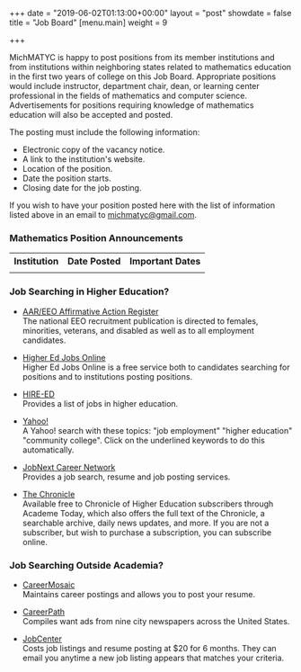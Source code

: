 +++
date = "2019-06-02T01:13:00+00:00"
layout = "post"
showdate = false
title = "Job Board"
[menu.main]
weight = 9

+++

MichMATYC is happy to post positions from its member institutions and from institutions within neighboring states related to mathematics education in the first two years of college on this Job Board. Appropriate positions would include instructor, department chair, dean, or learning center professional in the fields of mathematics and computer science. Advertisements for positions requiring knowledge of mathematics education will also be accepted and posted.

The posting must include the following information:
* Electronic copy of the vacancy notice.
* A link to the institution's website.
* Location of the position.
* Date the position starts.
* Closing date for the job posting.

If you wish to have your position posted here with the list of information listed above in an email to [michmatyc@gmail.com](mailto:michmatyc@gmail.com).

### Mathematics Position Announcements

<table class="tg">

<tr>

<th class="tg-c3ow"><b>Institution</b></th>

<th class="tg-c3ow"><b>Date Posted</b></th>

<th class="tg-c3ow"><b>Important Dates</b></th>

</tr>

<tr>
<td class="tg-c3ow">
</td>

<td class="tg-c3ow">
</td></tr>
</table>

### Job Searching in Higher Education?

* [AAR/EEO Affirmative Action Register](aar-eeo.com)<br/>
The national EEO recruitment publication is directed to females, minorities, veterans, and disabled as well as to all employment candidates.

* [Higher Ed Jobs Online](http://www.higheredjobs.com)<br/>
Higher Ed Jobs Online is a free service both to candidates searching for positions and to institutions posting positions.

* [HIRE-ED](http://www.hire-ed.org)<br/>
Provides a list of jobs in higher education.

* [Yahoo!](http://www.yahoo.com)<br/>
A Yahoo! search with these topics: "job employment" "higher education" "community college". Click on the underlined keywords to do this automatically.

* [JobNext Career Network](http://www.jobnext.com)<br/>
Provides a job search, resume and job posting services.

* [The Chronicle](http://www.chronicle.com)<br/>
Available free to Chronicle of Higher Education subscribers through Academe Today, which also offers the full text of the Chronicle, a searchable archive, daily news updates, and more. If you are not a subscriber, but wish to purchase a subscription, you can subscribe online.

### Job Searching Outside Academia?

* [CareerMosaic](http://www.careermosaic.com)<br/>
Maintains career postings and allows you to post your resume.

* [CareerPath](http://www.careerpath.com)<br/>
Compiles want ads from nine city newspapers across the United States.

* [JobCenter](http://www.jobcenter.com)<br/>
Costs job listings and resume posting at $20 for 6 months. They can email you anytime a new job listing appears that matches your criteria.
